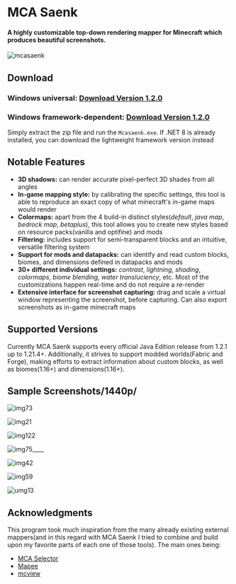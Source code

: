 # MCA Saenk

#### A highly customizable top-down rendering mapper for Minecraft which produces beautiful screenshots.
![mcasaenk](https://github.com/user-attachments/assets/eeff4cdd-4885-4d67-8896-4ccd4f1d095a)



## Download
### Windows universal: [**Download Version 1.2.0**](https://github.com/Sitterr/mcasaenk/releases/download/v1.2/mcasaenk-1.2.0.zip)
### Windows framework-dependent: [**Download Version 1.2.0**](https://github.com/Sitterr/mcasaenk/releases/download/v1.2/mcasaenk-1.2.0-framework.zip)
Simply extract the zip file and run the `Mcasaenk.exe`. If .NET 8 is already installed, you can download the lightweight framework version instead



## Notable Features
* **3D shadows:** can render accurate pixel-perfect 3D shades from all angles
* **In-game mapping style:** by calibrating the specific settings, this tool is able to reproduce an exact copy of what minecraft's in-game maps would render
* **Colormaps:** apart from the 4 build-in distinct styles(_default_, _java map_, _bedrock map_, _betaplus_), this tool allows you to create new styles based on resource packs(vanilla and optifine) and mods
* **Filtering:** includes support for semi-transparent blocks and an intuitive, versatile filtering system
* **Support for mods and datapacks:** can identify and read custom blocks, biomes, and dimensions defined in datapacks and mods
* **30+ different individual settings:** _contrast_, _lightning_, _shading_, _colormaps_, _biome blending_, _water transluciency_, etc. Most of the customizations happen real-time and do not require a re-render
* **Extensive interface for screenshot capturing:** drag and scale a virtual window representing the screenshot, before capturing. Can also export screenshots as in-game minecraft maps


## Supported Versions
Currently MCA Saenk supports every official Java Edition release from 1.2.1 up to 1.21.4+.
Additionally, it strives to support modded worlds(Fabric and Forge), making efforts to extract information about custom blocks, as well as biomes(1.16+) and dimensions(1.16+).



## Sample Screenshots/1440p/
![img73](https://github.com/user-attachments/assets/46b6224a-8d60-4553-bd1d-9b7cb00c4388)

![img21](https://github.com/user-attachments/assets/d0445c4f-7c7b-41fc-9bfb-a7f29e39d319)

![img122](https://github.com/user-attachments/assets/81ea20c4-9eea-4df2-9f3a-adacd3b70526)

![img75____](https://github.com/user-attachments/assets/26607061-3257-4e5a-bda9-3dc718f722e3)

![img42](https://github.com/user-attachments/assets/5dbbe59d-5ced-4ed8-b982-b0780b9b0f9a)

![img59](https://github.com/user-attachments/assets/36b88da5-768b-435d-992b-1ae8dfa67494)

![umg13](https://github.com/user-attachments/assets/a3fad97f-360d-482e-b78b-ae383b85963f)



## Acknowledgments
This program took much inspiration from the many already existing external mappers(and in this regard with MCA Saenk I tried to combine and build upon my favorite parts of each one of those tools). The main ones being:
- [MCA Selector](https://github.com/Querz/mcaselector)
- [Mapee](https://www.mapee.net/home)
- [mcview](https://github.com/kbinani/mcview)
